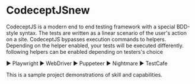 # CodeceptJSnew
CodeceptJS is a modern end to end testing framework with a special BDD-style syntax. The tests are written as a linear scenario of the user's action on a site. 
CodeceptJS bypasses execution commands to helpers. Depending on the helper enabled, your tests will be executed differently.
following helpers can be enabled depending on testers's choice

▶ Playwright
▶ WebDriver
▶ Puppeteer
▶ Nightmare
▶ TestCafe

This is a sample project  demonstrations of skill and capabilities.
